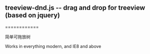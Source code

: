 ## treeview-dnd.js -- drag and drop for treeview (based on jquery)
============

简单可拖放树

Works in everything modern, and IE8 and above
